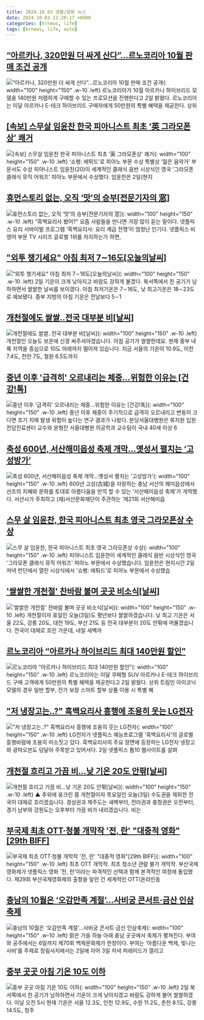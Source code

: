 ```yaml
---
title: 2024.10.03 생활/문화 뉴스
date: 2024-10-03 12:20:17 +0900
categories: [krnews, life]
tags: [krnews, life, auto]
---
```

## [“아르카나, 320만원 더 싸게 산다”…르노코리아 10월 판매 조건 공개](https://n.news.naver.com/mnews/article/009/0005373109)

![“아르카나, 320만원 더 싸게 산다”…르노코리아 10월 판매 조건 공개](https://mimgnews.pstatic.net/image/origin/009/2024/10/02/5373109.jpg?type=nf220_150){: width="100" height="150" .w-10 .left}
르노코리아가 10월 아르카나 하이브리드 모델을 140만원 저렴하게 구매할 수 있는 프로모션을 진행한다고 2일 밝혔다. 르노코리아는 이달 아르카나 E-테크 하이브리드 구매자에게 50만원의 특별 혜택을 제공한다. 상위

## [[속보] 스무살 임윤찬 한국 피아니스트 최초 ‘英 그라모폰상’ 쾌거](https://n.news.naver.com/mnews/article/009/0005373619)

![[속보] 스무살 임윤찬 한국 피아니스트 최초 ‘英 그라모폰상’ 쾌거](https://mimgnews.pstatic.net/image/origin/009/2024/10/03/5373619.jpg?type=nf220_150){: width="100" height="150" .w-10 .left}
‘쇼팽: 에튀드’로 피아노 부문 수상 특별상 ‘젊은 음악가’ 부문서도 수상 피아니스트 임윤찬(20)이 세계적인 클래식 음반 시상식인 영국 ‘그라모폰 클래식 뮤직 어워즈’ 피아노 부문에서 수상했다. 임윤찬은 2일(현지

## [휴먼스토리 없는, 오직 ‘맛’의 승부[전문기자의 窓]](https://n.news.naver.com/mnews/article/023/0003861634)

![휴먼스토리 없는, 오직 ‘맛’의 승부[전문기자의 窓]](https://mimgnews.pstatic.net/image/origin/023/2024/10/02/3861634.jpg?type=nf220_150){: width="100" height="150" .w-10 .left}
“흑백요리사 봤어?” 요즘 사람들을 만나면 가장 많이 듣는 말이다. 넷플릭스 요리 서바이벌 프로그램 ‘흑백요리사: 요리 계급 전쟁’이 엄청난 인기다. 넷플릭스 비영어 부문 TV 시리즈 글로벌 1위를 차지하는가 하면,

## ["외투 챙기세요" 아침 최저 7∼16도[오늘의날씨]](https://n.news.naver.com/mnews/article/011/0004398312)

!["외투 챙기세요" 아침 최저 7∼16도[오늘의날씨]](https://mimgnews.pstatic.net/image/origin/011/2024/10/02/4398312.jpg?type=nf220_150){: width="100" height="150" .w-10 .left}
2일 기온이 크게 낮아지고 바람도 강하게 불겠다. 북서쪽에서 찬 공기가 남하하면서 쌀쌀한 날씨를 보이겠다. 아침 최저기온은 7∼16도, 낮 최고기온은 18∼23도로 예보됐다. 중부 지방의 아침 기온은 전날보다 5∼1

## [개천절에도 쌀쌀‥전국 대부분 비[날씨]](https://n.news.naver.com/mnews/article/214/0001377790)

![개천절에도 쌀쌀‥전국 대부분 비[날씨]](https://mimgnews.pstatic.net/image/origin/214/2024/10/03/1377790.jpg?type=nf220_150){: width="100" height="150" .w-10 .left}
개천절인 오늘도 보온에 신경 써주셔야겠습니다. 아침 공기가 쌀쌀한데요. 현재 중부 내륙 지역을 중심으로 10도 아래까지 떨어져 있습니다. 지금 서울의 기온이 10.9도, 이천 7.4도, 천안 7도, 철원 6.5도까지

## [중년 이후 '급격히' 오르내리는 체중…위험한 이유는 [건강!톡]](https://n.news.naver.com/mnews/article/015/0005039268)

![중년 이후 '급격히' 오르내리는 체중…위험한 이유는 [건강!톡]](https://mimgnews.pstatic.net/image/origin/015/2024/10/02/5039268.jpg?type=nf220_150){: width="100" height="150" .w-10 .left}
중년 이후 체중이 주기적으로 급격히 오르내리고 변동이 크다면 조기 치매 발생 위험이 높다는 연구 결과가 나왔다. 분당서울대병원은 류지원 입원전담진료센터 교수와 윤형진 서울대병원 의공학과 교수팀이 국내 40세 이상 6

## [축성 600년, 서산해미읍성 축제 개막…옛성서 펼치는 ‘고성방가’](https://n.news.naver.com/mnews/article/081/0003484179)

![축성 600년, 서산해미읍성 축제 개막…옛성서 펼치는 ‘고성방가’](https://mimgnews.pstatic.net/image/origin/081/2024/10/02/3484179.jpg?type=nf220_150){: width="100" height="150" .w-10 .left}
600년 고성(古城)을 자랑하는 충남 서산의 해미읍성에서 선조의 지혜와 문화를 토대로 아름다움을 만끽 할 수 있는 ‘서산해미읍성 축제’가 개막했다. 서산시가 주최하고 (재)서산문화재단이 주관하는 ‘제21회 서산해미읍

## [스무 살 임윤찬, 한국 피아니스트 최초 영국 그라모폰상 수상](https://n.news.naver.com/mnews/article/437/0000412720)

![스무 살 임윤찬, 한국 피아니스트 최초 영국 그라모폰상 수상](https://mimgnews.pstatic.net/image/origin/437/2024/10/03/412720.jpg?type=nf220_150){: width="100" height="150" .w-10 .left}
피아니스트 임윤찬이 세계적인 클래식 음반 시상식인 영국 '그라모폰 클래식 뮤직 어워즈' 피아노 부문에서 수상했습니다. 임윤찬은 현지시간 2일 저녁 런던에서 열린 시상식에서 '쇼팽: 에튀드'로 피아노 부문에서 수상했습

## ['쌀쌀한 개천절' 찬바람 불며 곳곳 비소식[날씨]](https://n.news.naver.com/mnews/article/437/0000412746)

!['쌀쌀한 개천절' 찬바람 불며 곳곳 비소식[날씨]](https://mimgnews.pstatic.net/image/origin/437/2024/10/03/412746.jpg?type=nf220_150){: width="100" height="150" .w-10 .left}
개천절이자 휴일인 오늘(3일)도 평년보다 쌀쌀하겠습니다. 낮 최고 기온은 서울 22도, 강릉 20도, 대전 19도, 부산 21도 등 전국 대부분이 20도 안팎에 머물겠습니다. 전국이 대체로 흐린 가운데, 내일 새벽까

## [르노코리아 “아르카나 하이브리드 최대 140만원 할인”](https://n.news.naver.com/mnews/article/029/0002906013)

![르노코리아 “아르카나 하이브리드 최대 140만원 할인”](https://mimgnews.pstatic.net/image/origin/029/2024/10/02/2906013.jpg?type=nf220_150){: width="100" height="150" .w-10 .left}
르노코리아는 이달 쿠페형 SUV 아르카나 E-테크 하이브리드 구매 고객에게 50만원의 특별 혜택을 제공한다고 2일 밝혔다. 상위 트림인 아이코닉 모델의 경우 일반 할부, 잔가 보장 스마트 할부 상품 이용 시 특별 혜

## ["저 냉장고는..?" 흑백요리사 흥행에 조용히 웃는 LG전자](https://n.news.naver.com/mnews/article/031/0000873659)

!["저 냉장고는..?" 흑백요리사 흥행에 조용히 웃는 LG전자](https://mimgnews.pstatic.net/image/origin/031/2024/10/03/873659.jpg?type=nf220_150){: width="100" height="150" .w-10 .left}
LG전자가 넷플릭스 예능프로그램 '흑백요리사'의 글로벌 흥행바람에 조용히 미소짓고 있다. 흑백요리사의 주요 장면에 등장하는 LG전자 냉장고와 광파오븐도 덩달아 주목받고 있어서다. 2일 넷플릭스 톱10 웹사이트를 살펴

## [개천절 흐리고 가끔 비…낮 기온 20도 안팎[날씨]](https://n.news.naver.com/mnews/article/055/0001194626)

![개천절 흐리고 가끔 비…낮 기온 20도 안팎[날씨]](https://mimgnews.pstatic.net/image/origin/055/2024/10/03/1194626.jpg?type=nf220_150){: width="100" height="150" .w-10 .left}
▲ 추위에 웅크린 몸 개천절이자 목요일인 오늘(3일) 수도권을 제외한 전국이 대체로 흐리겠습니다. 경상권과 제주도는 새벽부터, 전라권과 충청권은 오전부터, 경기 남부와 강원도는 오후부터 가끔 비가 내리겠습니다. 비는

## [부국제 최초 OTT·청불 개막작 '전, 란' "대중적 영화"[29th BIFF]](https://n.news.naver.com/mnews/article/079/0003944128)

![부국제 최초 OTT·청불 개막작 '전, 란' "대중적 영화"[29th BIFF]](https://mimgnews.pstatic.net/image/origin/079/2024/10/03/3944128.jpg?type=nf220_150){: width="100" height="150" .w-10 .left}
최초 OTT 개막작. 최초 청소년 관람 불가 개막작. 부산국제영화제가 넷플릭스 영화 '전, 란'이라는 파격적인 선택과 함께 본격적인 여정에 돌입했다. 제29회 부산국제영화제의 출항을 알린 건 세계적인 OTT(온라인동

## [충남의 10월은 ‘오감만족 계절’…사비궁 콘서트·금산 인삼축제](https://n.news.naver.com/mnews/article/028/0002709622)

![충남의 10월은 ‘오감만족 계절’…사비궁 콘서트·금산 인삼축제](https://mimgnews.pstatic.net/image/origin/028/2024/10/02/2709622.jpg?type=nf220_150){: width="100" height="150" .w-10 .left}
맑은 가을 하늘 아래 충남 곳곳에서 축제가 펼쳐진다. 부여와 공주에서는 6일까지 제70회 백제문화제가 한창이다. 부여는 ‘아름다운 백제, 빛나는 사비’를 주제로 정림사지에서는 2일에 이어 3일 저녁 퍼레이드가 열리고

## [중부 곳곳 아침 기온 10도 이하](https://n.news.naver.com/mnews/article/215/0001181906)

![중부 곳곳 아침 기온 10도 이하](https://mimgnews.pstatic.net/image/origin/215/2024/10/02/1181906.jpg?type=nf220_150){: width="100" height="150" .w-10 .left}
2일 북서쪽에서 찬 공기가 남하하면서 기온이 크게 낮아지겠고 바람도 강하게 불어 쌀쌀하겠다. 이날 오전 5시 현재 기온은 서울 12.3도, 인천 12.9도, 수원 11.2도, 춘천 8.1도, 강릉 14.5도, 청주

